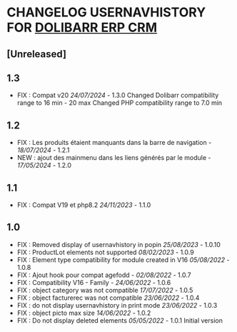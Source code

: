# CHANGELOG USERNAVHISTORY FOR [DOLIBARR ERP CRM](https://www.dolibarr.org)

## [Unreleased]



## 1.3

- FIX : Compat v20 *24/07/2024* - 1.3.0
  Changed Dolibarr compatibility range to 16 min - 20 max
  Changed PHP compatibility range to 7.0 min

## 1.2

- FIX : Les produits étaient manquants dans la barre de navigation - *18/07/2024* - 1.2.1
- NEW : ajout des mainmenu dans les liens générés par le module - *17/05/2024* - 1.2.0

## 1.1

- FIX : Compat V19 et php8.2 *24/11/2023* - 1.1.0

## 1.0

- FIX : Removed display of usernavhistory in popin *25/08/2023* - 1.0.10
- FIX : ProductLot elements not supported *08/02/2023* - 1.0.9
- FIX : Element type compatibility for module created in V16  *05/08/2022* - 1.0.8
- FIX : Ajout hook pour compat agefodd - *02/08/2022* - 1.0.7
- FIX : Compatibility V16 - Family - *24/06/2022* - 1.0.6
- FIX : object category was not compatible *17/07/2022* - 1.0.5
- FIX : object facturerec was not compatible *23/06/2022* - 1.0.4
- FIX : do not display usernavhistory in print mode *23/06/2022* - 1.0.3
- FIX : object picto max size *14/06/2022* - 1.0.2
- FIX : Do not display deleted elements *05/05/2022* - 1.0.1
Initial version
